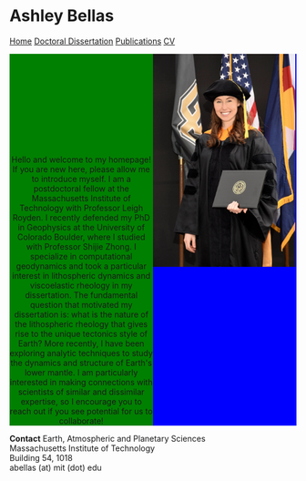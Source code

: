 # Ashley Bellas     

[Home](README.md)       [Doctoral Dissertation](test)         [Publications](/publications/README.md)               [CV](test)

<html>
<head></head>
 <body>
    <div style="width: 100%; display: table;">
        <div style="display: table-row; height: 250px;">
            <div style="width: 50%; display: table-cell; background: green;">
                <center>Hello and welcome to my homepage! If you are new here, please allow me to introduce myself. I am a postdoctoral fellow at the Massachusetts Institute of Technology with Professor Leigh Royden. I recently defended my PhD in Geophysics at the University of Colorado Boulder, where I studied with Professor Shijie Zhong. I specialize in computational geodynamics and took a particular interest in lithospheric dynamics and viscoelastic rheology in my dissertation. The fundamental question that motivated my dissertation is: what is the nature of the lithospheric rheology that gives rise to the unique tectonics style of Earth? More recently, I have been exploring analytic techniques to study the dynamics and structure of Earth's lower mantle. I am particularly interested in making connections with scientists of similar and dissimilar expertise, so I encourage you to reach out if you see potential for us to collaborate!</center>
            </div>
            <div style="display: table-cell; background: blue;"> 
                <img align="center" width="250px" src="3_highres.jpg">
            </div>
        </div>
    </div>
 </body>
</html>
  
  
**Contact**
Earth, Atmospheric and Planetary Sciences  
Massachusetts Institute of Technology  
Building 54, 1018  
abellas (at) mit (dot) edu

